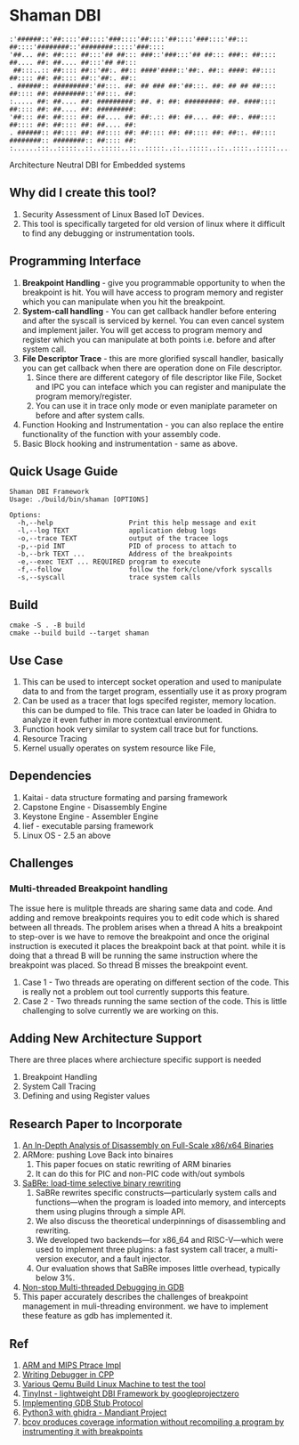 # Shaman DBI
```shell
:'######::'##::::'##::::'###::::'##::::'##::::'###::::'##::: ##::::'########::'########:::::'###::::
'##... ##: ##:::: ##:::'## ##::: ###::'###:::'## ##::: ###:: ##:::: ##.... ##: ##.... ##:::'## ##:::
 ##:::..:: ##:::: ##::'##:. ##:: ####'####::'##:. ##:: ####: ##:::: ##:::: ##: ##:::: ##::'##:. ##::
. ######:: #########:'##:::. ##: ## ### ##:'##:::. ##: ## ## ##:::: ##:::: ##: ########::'##:::. ##:
:..... ##: ##.... ##: #########: ##. #: ##: #########: ##. ####:::: ##:::: ##: ##.... ##: #########:
'##::: ##: ##:::: ##: ##.... ##: ##:.:: ##: ##.... ##: ##:. ###:::: ##:::: ##: ##:::: ##: ##.... ##:
. ######:: ##:::: ##: ##:::: ##: ##:::: ##: ##:::: ##: ##::. ##:::: ########:: ########:: ##:::: ##:
:......:::..:::::..::..:::::..::..:::::..::..:::::..::..::::..:::::........:::........:::..:::::..::
```
Architecture Neutral DBI for Embedded systems

## Why did I create this tool?

1. Security Assessment of Linux Based IoT Devices.
1. This tool is specifically targeted for old version of linux where it difficult to find any debugging or instrumentation tools.

## Programming Interface

1. **Breakpoint Handling** - give you programmable opportunity to when the breakpoint is hit. You will have access to program memory and register which you can manipulate when you hit the breakpoint.
1. **System-call handling** - You can get callback handler before entering and after the syscall is serviced by kernel. You can even cancel system and implement jailer. You will get access to program memory and register which you can manipulate at both points i.e. before and after system call.
1. **File Descriptor Trace** - this are more glorified syscall handler, basically you can get callback when there are operation done on File descriptor.
	1. Since there are different category of file descriptor like File, Socket and IPC you can inteface which you can register and manipulate the program memory/register.
	1. You can use it in trace only mode or even maniplate parameter on before and after system calls.
1. Function Hooking and Instrumentation - you can also replace the entire functionality of the function with your assembly code.
1. Basic Block hooking and instrumentation - same as above.

## Quick Usage Guide 

```shell
Shaman DBI Framework
Usage: ./build/bin/shaman [OPTIONS]

Options:
  -h,--help                   Print this help message and exit
  -l,--log TEXT               application debug logs
  -o,--trace TEXT             output of the tracee logs
  -p,--pid INT                PID of process to attach to
  -b,--brk TEXT ...           Address of the breakpoints
  -e,--exec TEXT ... REQUIRED program to execute
  -f,--follow                 follow the fork/clone/vfork syscalls
  -s,--syscall                trace system calls

```
## Build


```shell
cmake -S . -B build
cmake --build build --target shaman
```

## Use Case

1. This can be used to intercept socket operation and used to manipulate data to and from the target program, essentially use it as proxy program
1. Can be used as a tracer that logs specifed register, memory location. this can be dumped to file. This trace can later be loaded in Ghidra to analyze it even futher in more contextual environment.
1. Function hook very similar to system call trace but for functions.
1. Resource Tracing
  1. Kernel usually operates on system resource like File, 

## Dependencies

1. Kaitai - data structure formating and parsing framework
1. Capstone Engine - Disassembly Engine
1. Keystone Engine - Assembler Engine
1. lief - executable parsing framework
1. Linux OS - 2.5 an above

## Challenges

### Multi-threaded Breakpoint handling

The issue here is mulitple threads are sharing same data and code. And adding and remove breakpoints requires you to edit code which is shared between all threads.
The problem arises when a thread A hits a breakpoint to step-over is we have to remove the breakpoint and once the original instruction is executed it places the breakpoint back at that point. while it is doing that a thread B will be running the same instruction where the breakpoint was placed. So thread B misses the breakpoint event.

1. Case 1 - Two threads are operating on different section of the code. This is really not a problem out tool currently supports this feature.
1. Case 2 - Two threads running the same section of the code. This is little challenging to solve currently we are working on this.

## Adding New Architecture Support

There are three places where archiecture specific support is needed
1. Breakpoint Handling
1. System Call Tracing
1. Defining and using Register values

## Research Paper to Incorporate

1. [An In-Depth Analysis of Disassembly on Full-Scale x86/x64 Binaries](https://www.usenix.org/system/files/conference/usenixsecurity16/sec16_paper_andriesse.pdf)
1. ARMore: pushing Love Back into binaires
	1. This paper focues on static rewriting of ARM binaries
	1. It can do this for PIC and non-PIC code with/out symbols
1. [SaBRe: load-time selective binary rewriting](https://link.springer.com/content/pdf/10.1007/s10009-021-00644-w.pdf?pdf=button)
	1. SaBRe rewrites specific constructs—particularly system calls and functions—when the program is loaded into memory, and intercepts them using plugins through a simple API.
	1. We also discuss the theoretical underpinnings of disassembling and rewriting.
	1. We developed two backends—for x86_64 and RISC-V—which were used to implement three plugins: a fast system call tracer, a multi-version executor, and a fault injector.
	1. Our evaluation shows that SaBRe imposes little overhead, typically below 3%.
1. [Non-stop Multi-threaded Debugging in GDB](https://s3.amazonaws.com/arena-attachments/309033/6f46f21a0abfe4de8f56468953378dfb.pdf)
  1. This paper accurately describes the challenges of breakpoint management in muli-threading environment. we have to implement these feature as gdb has implemented it.

## Ref
1. [ARM and MIPS Ptrace Impl](https://github.com/aleden/ptracetricks/blob/main/ptracetricks.cpp)
1. [Writing Debugger in CPP](https://blog.tartanllama.xyz/writing-a-linux-debugger-source-signal/)
1. [Various Qemu Build Linux Machine to test the tool](https://people.debian.org/~aurel32/qemu/)
2. [TinyInst - lightweight DBI Framework by googleprojectzero](https://github.com/googleprojectzero/TinyInst/)
3. [Implementing GDB Stub Protocol](https://medium.com/swlh/implement-gdb-remote-debug-protocol-stub-from-scratch-1-a6ab2015bfc5)
1. [Python3 with ghidra - Mandiant Project](https://github.com/mandiant/Ghidrathon)
2. [bcov produces coverage information without recompiling a program by instrumenting it with breakpoints](https://bcov.sourceforge.net/)

